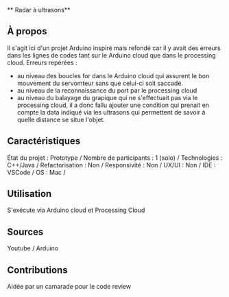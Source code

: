 ** Radar à ultrasons**

## À propos
Il s'agit ici d'un projet Arduino inspiré mais refondé car il y avait des erreurs dans les lignes de codes tant sur le Arduino cloud que
dans le processing cloud. 
Erreurs repérées :
- au niveau des boucles for dans le Arduino cloud qui assurent le bon mouvement du servomteur sans que celui-ci soit saccadé.
- au niveau de la reconnaissance du port par le processing cloud 
- au niveau du balayage du grapique qui ne s'effectuait pas via le processing cloud, il a donc fallu ajouter une condition qui prenait en compte
la data indiqué via les ultrasons qui permettent de savoir à quelle distance se situe l'objet.

## Caractéristiques
État du projet : Prototype /
Nombre de participants : 1 (solo) /
Technologies : C++/Java /
Refactorisation : Non /
Responsivité : Non /
UX/UI : Non /
IDE : VSCode /
OS : Mac /

## Utilisation
S'exécute via Arduino cloud et Processing Cloud

## Sources
Youtube / Arduino 

## Contributions
Aidée par un camarade pour le code review 
